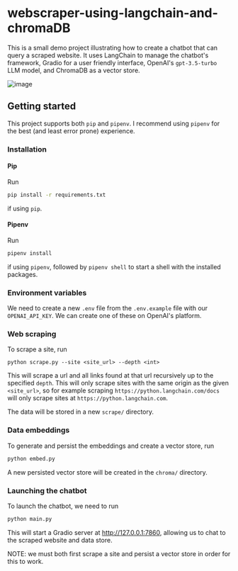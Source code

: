 # webscraper-using-langchain-and-chromaDB

This is a small demo project illustrating how to create a chatbot that can query a scraped website. It uses LangChain to manage the chatbot's framework, Gradio for a user friendly interface, OpenAI's `gpt-3.5-turbo` LLM model, and ChromaDB as a vector store. 

![image](https://github.com/Harshith1234567/webscraper-using-langchain-and-chromaDB/assets/53342028/782242d1-d2fa-432f-a5f8-67d311befa4b)

## Getting started

This project supports both `pip` and `pipenv`. I recommend using `pipenv` for the best (and least error prone) experience.

### Installation

#### Pip
Run 

```bash
pip install -r requirements.txt
```

if using `pip`.

#### Pipenv

Run

```bash
pipenv install
```

if using `pipenv`, followed by `pipenv shell` to start a shell with the installed packages.

### Environment variables

We need to create a new `.env` file from the `.env.example` file with our `OPENAI_API_KEY`. We can create one of these on OpenAI's platform. 

### Web scraping

To scrape a site, run 

```
python scrape.py --site <site_url> --depth <int>
```

This will scrape a url and all links found at that url recursively up to the specified `depth`. This will only scrape sites with the same origin as the given `<site_url>`, so for example scraping `https://python.langchain.com/docs` will only scrape sites at `https://python.langchain.com`.

The data will be stored in a new `scrape/` directory.

### Data embeddings

To generate and persist the embeddings and create a vector store, run

```bash
python embed.py
```

A new persisted vector store will be created in the `chroma/` directory.

### Launching the chatbot

To launch the chatbot, we need to run

```bash
python main.py
```

This will start a Gradio server at http://127.0.0.1:7860, allowing us to chat to the scraped website and data store.

NOTE: we must both first scrape a site and persist a vector store in order for this to work.
